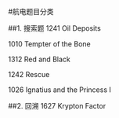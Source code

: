 #航电题目分类

##1. 搜索题
1241 Oil Deposits

1010 Tempter of the Bone

1312 Red and Black

1242 Rescue

1026 Ignatius and the Princess I

##2. 回溯
1627 Krypton Factor
